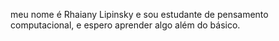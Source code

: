 meu nome é Rhaiany Lipinsky e sou estudante de pensamento computacional, e espero aprender algo além do básico.

<!---
anylipinsky/anylipinsky is a ✨ special ✨ repository because its `README.md` (this file) appears on your GitHub profile.
You can click the Preview link to take a look at your changes.
--->
